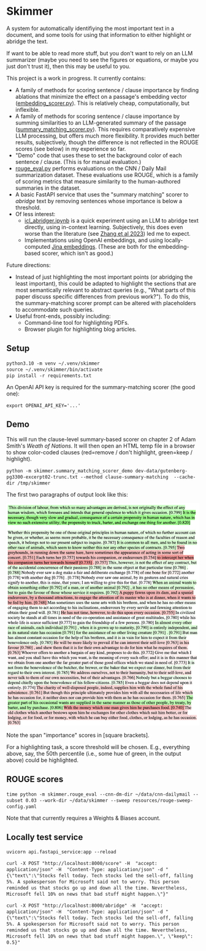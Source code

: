 # Skimmer

A system for automatically identifiying the most important text in a document, and some tools for using that information to either highlight or abridge the text.

If want to be able to read more stuff, but you don't want to rely on an LLM summarizer (maybe you need to see the figures or equations, or maybe you just don't trust it), then this may be useful to you.

This project is a work in progress. It currently contains:
- A family of methods for scoring sentence / clause importance by finding ablations that minimize the effect on a passage's embedding vector ([embedding_scorer.py](skimmer/embedding_scorer.py)). This is relatively cheap, computationally, but inflexible.
- A family of methods for scoring sentence / clause importance by summing similarities to an LLM-generated summary of the passage ([summary_matching_scorer.py](skimmer/summary_matching_scorer.py)). This requires comparatively expensive LLM processing, but offers much more flexibility. It provides much better results, subjectively, though the difference is not reflected in the ROUGE scores (see below) in my experience so far.
- "Demo" code that uses these to set the background color of each sentence / clause. (This is for manual evaluation.)
- [rouge_eval.py](skimmer/rouge_eval.py) performs evaluations on the CNN / Daily Mail summarization dataset. These evaluations use ROUGE, which is a family of scoring metrics that measure similarity to the human-authored summaries in the dataset.
- A basic FastAPI service that uses the "summary matching" scorer to _abridge_ text by removing sentences whose importance is below a threshold.
- Of less interest:
  - [icl_abridger.ipynb](notebooks/icl_abridger.ipynb) is a quick experiment using an LLM to abridge text directly, using in-context learning. Subjectively, this does even worse than the literature (see [Zhang et al 2023](https://arxiv.org/abs/2304.04193)) led me to expect.
  - Implementations using OpenAI embeddings, and using locally-computed [Jina embeddings](https://huggingface.co/jinaai/jina-embeddings-v2-small-en). (These are both for the embedding-based scorer, which isn't as good.)

Future directions:
- Instead of just highlighting the most important points (or abridging the least important), this could be adapted to highlight the sections that are most semantically relevant to abstract queries (e.g., "What parts of this paper discuss specific differences from previous work?"). To do this, the summary-matching scorer prompt can be altered with placeholders to accommodate such queries.
- Useful front-ends, possibly including:
  - Command-line tool for highlighting PDFs.
  - Browser plugin for highlighting blog articles.

## Setup

```
python3.10 -m venv ~/.venv/skimmer
source ~/.venv/skimmer/bin/activate
pip install -r requirements.txt
```

An OpenAI API key is required for the summary-matching scorer (the good one):
```
export OPENAI_API_KEY='...'
```

## Demo
This will run the clause-level summary-based scorer on chapter 2 of Adam Smith's _Weath of Nations_. It will then open an HTML temp file in a browser to show color-coded clauses (red=remove / don't highlight, green=keep / highlight).

``` 
python -m skimmer.summary_matching_scorer_demo dev-data/gutenberg-pg3300-excerpt02-trunc.txt --method clause-summary-matching  --cache-dir /tmp/skimmer
```

The first two paragraphs of output look like this:

![Screenshot of example output](resources/smith-example.png)

Note the span "importance" scores in \[square brackets\].

For a highlighting task, a score threshold will be chosen. E.g., everything above, say, the 50th percentile (i.e., some hue of green, in the output above) could be highlighted.

## ROUGE scores

```
time python -m skimmer.rouge_eval --cnn-dm-dir ~/data/cnn-dailymail --subset 0.03 --work-dir ~/data/skimmer --sweep resources/rouge-sweep-config.yaml
```

Note that that currently requires a Weights & Biases account.

## Locally test service
```
uvicorn api.fastapi_service:app --reload
```

```
curl -X POST "http://localhost:8000/score" -H  "accept: application/json" -H  "Content-Type: application/json" -d "{\"text\":\"Stocks fell today. Tech stocks led the sell-off, falling 5%. A spokesperson for Microsoft said not to worry. This person reminded us that stocks go up and down all the time. Nevertheless, Microsoft fell 10% on news that bad stuff might happen.\"}"
```

```
curl -X POST "http://localhost:8000/abridge" -H  "accept: application/json" -H  "Content-Type: application/json" -d "{\"text\":\"Stocks fell today. Tech stocks led the sell-off, falling 5%. A spokesperson for Microsoft said not to worry. This person reminded us that stocks go up and down all the time. Nevertheless, Microsoft fell 10% on news that bad stuff might happen.\", \"keep\": 0.5}"
```

